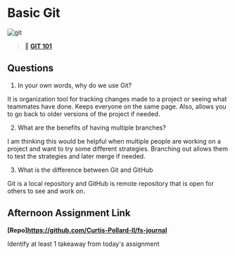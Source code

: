 # Basic Git

![git](https://git-scm.com/images/branching-illustration@2x.png)

> **📖 [GIT 101](https://codeworksacademy.com/fs-student-guide/resources/wk1/01-GIT)**

## Questions

1. In your own words, why do we use Git?

It is organization tool for tracking changes made to a project or seeing what teammates have done. Keeps everyone on the same page. Also, allows you to go back to older versions of the project if needed.

2. What are the benefits of having multiple branches?

I am thinking this would be helpful when multiple people are working on a project and want to try some different strategies. Branching out allows them to test the strategies and later merge if needed.

3. What is the difference between Git and GitHub

Git is a local repository and GitHub is remote repository that is open for others to see and work on.

## Afternoon Assignment Link

**[Repo]https://github.com/Curtis-Pollard-II/fs-journal**

Identify at least 1 takeaway from today's assignment
